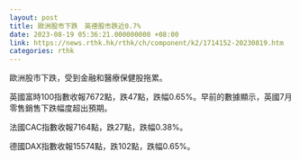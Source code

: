 ```yaml
---
layout: post
title: 歐洲股市下跌　英德股市跌近0.7%
date: 2023-08-19 05:36:21.000000000 +08:00
link: https://news.rthk.hk/rthk/ch/component/k2/1714152-20230819.htm
categories: rthk
---
```


歐洲股市下跌，受到金融和醫療保健股拖累。

英國富時100指數收報7672點，跌47點，跌幅0.65%。早前的數據顯示，英國7月零售銷售下跌幅度超出預期。

法國CAC指數收報7164點，跌27點，跌幅0.38%。

德國DAX指數收報15574點，跌102點，跌幅0.65%。
